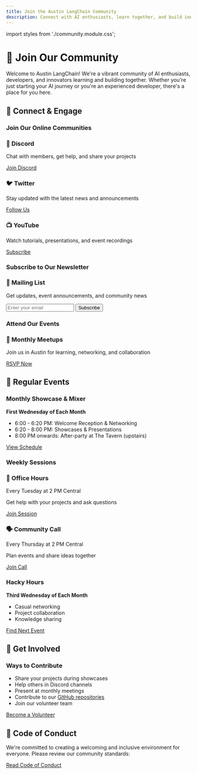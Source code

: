 ```yaml
---
title: Join the Austin LangChain Community
description: Connect with AI enthusiasts, learn together, and build innovative solutions with LangChain.
---
```


import styles from './community.module.css';

# 🤝 Join Our Community

Welcome to Austin LangChain! We're a vibrant community of AI enthusiasts, developers, and innovators learning and building together. Whether you're just starting your AI journey or you're an experienced developer, there's a place for you here.

## 🌟 Connect & Engage

### Join Our Online Communities
<div className={styles.row}>
  <div className={styles.col}>
    <div className={styles.card}>
      <div className={styles.cardHeader}>
        <h3>💬 Discord</h3>
      </div>
      <div className={styles.cardBody}>
        <p>Chat with members, get help, and share your projects</p>
        <div className={styles.buttonContainer}>
          <a href="https://discord.gg/JzWgadPFQd" className="button button--primary">Join Discord</a>
        </div>
      </div>
    </div>
  </div>
  <div className={styles.col}>
    <div className={styles.card}>
      <div className={styles.cardHeader}>
        <h3>🐦 Twitter</h3>
      </div>
      <div className={styles.cardBody}>
        <p>Stay updated with the latest news and announcements</p>
        <div className={styles.buttonContainer}>
          <a href="https://twitter.com/AustinLangChain" className="button button--primary">Follow Us</a>
        </div>
      </div>
    </div>
  </div>
  <div className={styles.col}>
    <div className={styles.card}>
      <div className={styles.cardHeader}>
        <h3>📺 YouTube</h3>
      </div>
      <div className={styles.cardBody}>
        <p>Watch tutorials, presentations, and event recordings</p>
        <div className={styles.buttonContainer}>
          <a href="https://www.youtube.com/channel/UC03IXA4KU6hOQ_3YPTbS0ig" className="button button--primary">Subscribe</a>
        </div>
      </div>
    </div>
  </div>
</div>

### Subscribe to Our Newsletter
<div className={styles.row}>
  <div className={styles.col}>
    <div className={styles.card}>
      <div className={styles.cardHeader}>
        <h3>📧 Mailing List</h3>
      </div>
      <div className={styles.cardBody}>
        <p>Get updates, event announcements, and community news</p>
        <form
          action="https://buttondown.com/api/emails/embed-subscribe/aimug.org"
          method="post"
          target="popupwindow"
          onsubmit="window.open('https://newsletter.aimug.org', 'popupwindow')"
          className={styles.subscribeForm}
        >
          <input type="email" name="email" id="bd-email" placeholder="Enter your email" />
          <input type="submit" value="Subscribe" className="button button--primary" />
        </form>
      </div>
    </div>
  </div>
</div>

### Attend Our Events
<div className={styles.row}>
  <div className={styles.col}>
    <div className={styles.card}>
      <div className={styles.cardHeader}>
        <h3>🤝 Monthly Meetups</h3>
      </div>
      <div className={styles.cardBody}>
        <p>Join us in Austin for learning, networking, and collaboration</p>
        <div className={styles.buttonContainer}>
          <a href="https://www.meetup.com/austin-langchain-ai-group/" className="button button--primary">RSVP Now</a>
        </div>
      </div>
    </div>
  </div>
</div>

## 📅 Regular Events

### Monthly Showcase & Mixer
**First Wednesday of Each Month**
- 6:00 - 6:20 PM: Welcome Reception & Networking
- 6:20 - 8:00 PM: Showcases & Presentations
- 8:00 PM onwards: After-party at The Tavern (upstairs)
<div className={styles.buttonContainer}>
  <a href="https://www.meetup.com/austin-langchain-ai-group/events/" className="button button--secondary">View Schedule</a>
</div>

### Weekly Sessions
<div className={styles.row}>
  <div className={styles.col}>
    <div className={styles.card}>
      <div className={styles.cardHeader}>
        <h3>🎯 Office Hours</h3>
      </div>
      <div className={styles.cardBody}>
        <p>Every Tuesday at 2 PM Central</p>
        <p>Get help with your projects and ask questions</p>
        <div className={styles.buttonContainer}>
          <a href="https://discord.com/events/1149779360178524272/1320831868496773174" className="button button--secondary">Join Session</a>
        </div>
      </div>
    </div>
  </div>
  <div className={styles.col}>
    <div className={styles.card}>
      <div className={styles.cardHeader}>
        <h3>🗣️ Community Call</h3>
      </div>
      <div className={styles.cardBody}>
        <p>Every Thursday at 2 PM Central</p>
        <p>Plan events and share ideas together</p>
        <div className={styles.buttonContainer}>
          <a href="https://discord.com/events/1149779360178524272/1320832033768865802" className="button button--secondary">Join Call</a>
        </div>
      </div>
    </div>
  </div>
</div>

### Hacky Hours
**Third Wednesday of Each Month**
- Casual networking
- Project collaboration
- Knowledge sharing
<div className={styles.buttonContainer}>
  <a href="https://www.meetup.com/austin-langchain-ai-group/events/" className="button button--secondary">Find Next Event</a>
</div>

## 🚀 Get Involved

### Ways to Contribute
- Share your projects during showcases
- Help others in Discord channels
- Present at monthly meetings
- Contribute to our [GitHub repositories](https://github.com/aimug-org)
- Join our volunteer team

<div className={styles.buttonContainer}>
  <a href="/volunteer" className="button button--primary">Become a Volunteer</a>
</div>

## 🤝 Code of Conduct

We're committed to creating a welcoming and inclusive environment for everyone. Please review our community standards:

<div className={styles.buttonContainer}>
  <a href="/code-of-conduct" className="button button--secondary">Read Code of Conduct</a>
</div>
